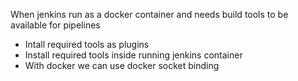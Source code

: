 When jenkins run as a docker container and needs build tools to be available for pipelines
- Intall required tools as plugins
- Install required tools inside running jenkins container
- With docker we can use docker socket binding
